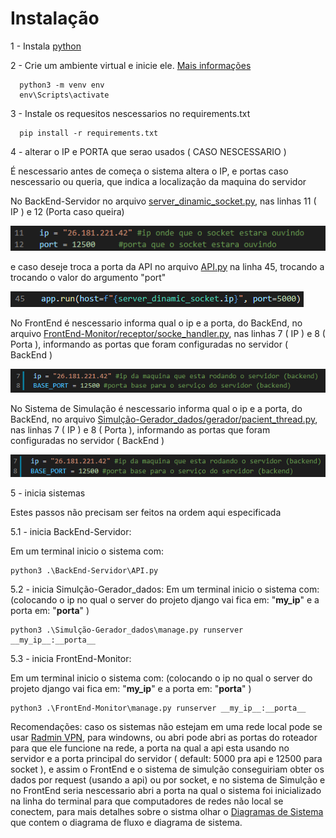 # Instalação #
1 - Instala [python](https://www.python.org/)
  
2 - Crie um ambiente virtual e inicie ele. [Mais informações](https://docs.python.org/3/library/venv.html)
  
      python3 -m venv env
      env\Scripts\activate

    
3 - Instale os requesitos nescessarios no requirements.txt
  
      pip install -r requirements.txt
      
4 - alterar o IP e PORTA que serao usados ( CASO NESCESSARIO )

É nescessario antes de começa o sistema altera o IP, e portas caso nescessario ou queria, que indica a localização da maquina do servidor
  

No BackEnd-Servidor no arquivo [server_dinamic_socket.py](https://github.com/denielfer/pbl-conectvidade-problema1/blob/main/BackEnd-Servidor/server_dinamic_socket.py), nas linhas 11 ( IP ) e 12 (Porta caso queira)

![Alt Text](imagens/ip_porta_API.png)

e caso deseje troca a porta da API no arquivo [API.py](https://github.com/denielfer/pbl-conectvidade-problema1/blob/main/BackEnd-Servidor/API.py) na linha 45, trocando a trocando o valor do argumento "port"

![Alt Text](imagens/ip_porta_backend.png)

No FrontEnd é nescessario informa qual o ip e a porta, do BackEnd, no arquivo [FrontEnd-Monitor/receptor/socke_handler.py](https://github.com/denielfer/pbl-conectvidade-problema1/blob/main/FrontEnd-Monitor/receptor/socke_handler.py), nas linhas 7 ( IP ) e 8 ( Porta ), informando as portas que foram configuradas no servidor ( BackEnd )

![Alt Text](imagens/ip_porta_frontend.png)

No Sistema de Simulação é nescessario informa qual o ip e a porta, do BackEnd, no arquivo [Simulção-Gerador_dados/gerador/pacient_thread.py](https://github.com/denielfer/pbl-conectvidade-problema1/blob/main/Simul%C3%A7%C3%A3o-Gerador_dados/gerador/pacient_thread.py), nas linhas 7 ( IP ) e 8 ( Porta ), informando as portas que foram configuradas no servidor ( BackEnd )

![Alt Text](imagens/ip_porta_gerador.png)
  
5 - inicia sistemas

 Estes passos não precisam ser feitos na ordem aqui especificada
   
5.1 - inicia BackEnd-Servidor:
    
 Em um terminal inicio o sistema com:
      
    python3 .\BackEnd-Servidor\API.py

5.2 - inicia Simulção-Gerador_dados:
 Em um terminal inicio o sistema com: (colocando o ip no qual o server do projeto django vai fica em: "__my_ip__" e a porta em: "__porta__" )
    
    python3 .\Simulção-Gerador_dados\manage.py runserver __my_ip__:__porta__
   
      
5.3 - inicia FrontEnd-Monitor:
    
 Em um terminal inicio o sistema com: (colocando o ip no qual o server do projeto django vai fica em: "__my_ip__" e a porta em: "__porta__" )
    
    python3 .\FrontEnd-Monitor\manage.py runserver __my_ip__:__porta__
    
Recomendações: caso os sistemas não estejam em uma rede local pode se usar [Radmin VPN](https://www.radmin-vpn.com/br/), para windowns, ou abri pode abri as portas do roteador para que ele funcione na rede, a porta na qual a api esta usando no servidor e a porta principal do servidor ( default: 5000 pra api e 12500 para socket ), e assim o FrontEnd e o sistema de simulção conseguiriam obter os dados por request (usando a api) ou por socket, e no sistema de Simulção e no FrontEnd seria nescessario abri a porta na qual o sistema foi inicializado na linha do terminal para que computadores de redes não local se conectem, para mais detalhes sobre o sistma olhar o [Diagramas de Sistema](https://github.com/denielfer/pbl-conectvidade-problema1/blob/main/Diagramas%20do%20sistema.png) que contem o diagrama de fluxo e diagrama de sistema.
